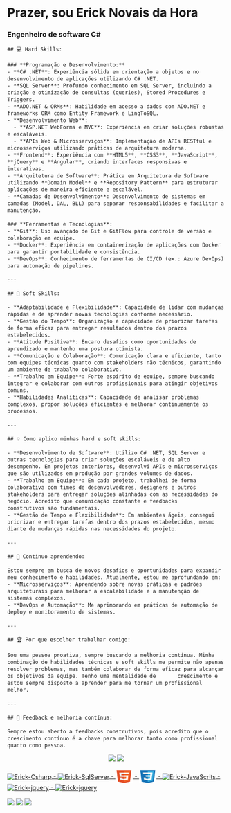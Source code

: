 
# Prazer, sou Erick Novais da Hora
<div>
  <p>
    <h3>Engenheiro de software C#</h3>
    
    ## 💻 Hard Skills:

    ### **Programação e Desenvolvimento:**
    - **C# .NET**: Experiência sólida em orientação a objetos e no desenvolvimento de aplicações utilizando C# .NET.
    - **SQL Server**: Profundo conhecimento em SQL Server, incluindo a criação e otimização de consultas (queries), Stored Procedures e Triggers.
    - **ADO.NET & ORMs**: Habilidade em acesso a dados com ADO.NET e frameworks ORM como Entity Framework e LinqToSQL.
    - **Desenvolvimento Web**:
      - **ASP.NET WebForms e MVC**: Experiência em criar soluções robustas e escaláveis.
      - **APIs Web & Microsserviços**: Implementação de APIs RESTful e microsserviços utilizando práticas de arquitetura moderna.
    - **Frontend**: Experiência com **HTML5**, **CSS3**, **JavaScript**, **jQuery** e **Angular**, criando interfaces responsivas e interativas.
    - **Arquitetura de Software**: Prática em Arquitetura de Software utilizando **Domain Model** e **Repository Pattern** para estruturar aplicações de maneira eficiente e escalável.
    - **Camadas de Desenvolvimento**: Desenvolvimento de sistemas em camadas (Model, DAL, BLL) para separar responsabilidades e facilitar a manutenção.
    
    ### **Ferramentas e Tecnologias**:
    - **Git**: Uso avançado de Git e GitFlow para controle de versão e colaboração em equipe.
    - **Docker**: Experiência em containerização de aplicações com Docker para garantir portabilidade e consistência.
    - **DevOps**: Conhecimento de ferramentas de CI/CD (ex.: Azure DevOps) para automação de pipelines.
    
    ---
    
    ## 🤝 Soft Skills:
    
    - **Adaptabilidade e Flexibilidade**: Capacidade de lidar com mudanças rápidas e de aprender novas tecnologias conforme necessário.
    - **Gestão do Tempo**: Organização e capacidade de priorizar tarefas de forma eficaz para entregar resultados dentro dos prazos estabelecidos.
    - **Atitude Positiva**: Encaro desafios como oportunidades de aprendizado e mantenho uma postura otimista.
    - **Comunicação e Colaboração**: Comunicação clara e eficiente, tanto com equipes técnicas quanto com stakeholders não técnicos, garantindo um ambiente de trabalho colaborativo.
    - **Trabalho em Equipe**: Forte espírito de equipe, sempre buscando integrar e colaborar com outros profissionais para atingir objetivos comuns.
    - **Habilidades Analíticas**: Capacidade de analisar problemas complexos, propor soluções eficientes e melhorar continuamente os processos.
    
    ---
    
    ## 💡 Como aplico minhas hard e soft skills:
    
    - **Desenvolvimento de Software**: Utilizo C# .NET, SQL Server e outras tecnologias para criar soluções escaláveis e de alto desempenho. Em projetos anteriores, desenvolvi APIs e microsserviços que são utilizados em produção por grandes volumes de dados.
    - **Trabalho em Equipe**: Em cada projeto, trabalhei de forma colaborativa com times de desenvolvedores, designers e outros stakeholders para entregar soluções alinhadas com as necessidades do negócio. Acredito que comunicação constante e feedbacks       construtivos são fundamentais.
    - **Gestão de Tempo e Flexibilidade**: Em ambientes ágeis, consegui priorizar e entregar tarefas dentro dos prazos estabelecidos, mesmo diante de mudanças rápidas nas necessidades do projeto.
    
    ---
    
    ## 🌱 Continuo aprendendo:
    
    Estou sempre em busca de novos desafios e oportunidades para expandir meu conhecimento e habilidades. Atualmente, estou me aprofundando em:
    - **Microsserviços**: Aprendendo sobre novas práticas e padrões arquiteturais para melhorar a escalabilidade e a manutenção de sistemas complexos.
    - **DevOps e Automação**: Me aprimorando em práticas de automação de deploy e monitoramento de sistemas.
    
    ---
    
    ## 🏆 Por que escolher trabalhar comigo:
    
    Sou uma pessoa proativa, sempre buscando a melhoria contínua. Minha combinação de habilidades técnicas e soft skills me permite não apenas resolver problemas, mas também colaborar de forma eficaz para alcançar os objetivos da equipe. Tenho uma mentalidade de       crescimento e estou sempre disposto a aprender para me tornar um profissional melhor.
    
    ---
    
    ## 💬 Feedback e melhoria contínua:
    
    Sempre estou aberto a feedbacks construtivos, pois acredito que o crescimento contínuo é a chave para melhorar tanto como profissional quanto como pessoa.
  </p> 
</dvi>

<div align="center">
  <a href="https://github.com/ericknovais">
  <img height="180em" src="https://github-readme-stats.vercel.app/api?username=ericknovais&show_icons=true&theme=github_dark&include_all_commits=true&count_private=true"/>
  <img height="180em" src="https://github-readme-stats.vercel.app/api/top-langs/?username=ericknovais&layout=compact&langs_count=7&theme=github_dark"/>
    
</div>
<div style="display: inline_block"><br>
  <img align="center" alt="Erick-Csharp" height="30" width="40" src="https://cdn.jsdelivr.net/gh/devicons/devicon/icons/csharp/csharp-original.svg">
  -
  <img align="center" alt="Erick-SqlServer" height="25" width="40" src="https://cdn.jsdelivr.net/gh/devicons/devicon/icons/microsoftsqlserver/microsoftsqlserver-plain.svg"/>
  -
  <img align="center" alt="Erick-HTML" height="30" width="40" src="https://raw.githubusercontent.com/devicons/devicon/master/icons/html5/html5-original.svg">
  -
  <img align="center" alt="Erick-CSS" height="30" width="40" src="https://raw.githubusercontent.com/devicons/devicon/master/icons/css3/css3-original.svg">
  -
  <img align="center" alt="Erick-JavaScrits" height="30" width="40" src="https://cdn.jsdelivr.net/gh/devicons/devicon/icons/javascript/javascript-plain.svg">
  -
  <img align="center" alt="Erick-jquery" height="30" width="40" src="https://cdn.jsdelivr.net/gh/devicons/devicon/icons/jquery/jquery-plain-wordmark.svg">
  -
  <img align="center" alt="Erick-jquery" height="30" width="40" src="https://cdn.jsdelivr.net/gh/devicons/devicon/icons/typescript/typescript-original.svg">
  <img align="right"  height="150" style="border-radius:50px;">
</div>
<div> 
 <br> 
<a href="https://instagram.com/novaisdh" target="_blank"><img src="https://img.shields.io/badge/-Instagram-%23E4405F?style=for-the-badge&logo=instagram&logoColor=white" target="_blank"></a>
 <a href="https://www.linkedin.com/in/ericknovais" target="_blank"><img src="https://img.shields.io/badge/-LinkedIn-%230077B5?style=for-the-badge&logo=linkedin&logoColor=white" target="_blank"></a>
  <a href = "mailto:erick.hora@outlook.com"><img src="https://img.shields.io/badge/-Email-%23333?style=for-the-badge&logo=gmail&logoColor=white" target="_blank"></a>
</div>
